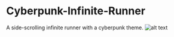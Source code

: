 # Cyberpunk-Infinite-Runner
 A side-scrolling infinite runner with a cyberpunk theme.
![alt text](https://github.com/JFiedler23/PyInvaders/blob/master/Cyberpunk-infinite-runner-screenshot.png?raw=true)
